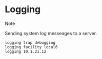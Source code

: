 # Logging

> [!NOTE]
> Sending system log messeages to a server.

```cisco
logging trap debugging
logging facility local6
logging 10.1.21.12
```
